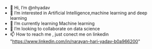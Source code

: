 - 👋 Hi, I’m @nhyadav
- 👀 I’m interested in Artificial Intelligence,machine learning and deep learning
- 🌱 I’m currently learning  Machine learning
- 💞️ I’m looking to collaborate on data science
- 📫 How to reach me , just conect me on linkedin "https://www.linkedin.com/in/narayan-hari-yadav-b0a966200"

<!---
nhyadav/nhyadav is a ✨ special ✨ repository because its `README.md` (this file) appears on your GitHub profile.
You can click the Preview link to take a look at your changes.
--->
